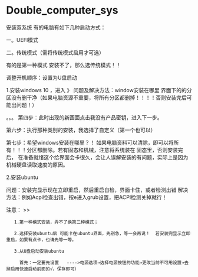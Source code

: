 # Double_computer_sys

安装双系统
有的电脑有如下几种启动方式：

 一。UEFI模式
 
 二。传统模式（需将传统模式启用才可选）
 
 有的是第一种模式 安装不了，那么选传统模式！！
 
调整开机顺序：设置为U盘启动


1.安装windows 10 ，进入
》
问题及解决方法：window安装在哪里 界面下的的分区没有删干净（如果电脑资源不重要，将所有分区都删掉！！！！否则安装完后可能出问题！）

。。。
第四步：此时出现的新画面点击我没有产品密钥，进入下一步。

第六步：执行那种类别的安装，我选择了自定义（第一个也可以）

第七步：希望windows安装在哪里？！   如果电脑资料可以清除，即可以将所有！！！分区都删除。若有固态和机械，注意将系统装在 固态里，否则安装完后，
       在准备就绪这个给界面会卡很久，会让人误解安装的有问题，实际上是因为机械硬盘读取速度的原因。
       
2.安装ubuntu

 问题：安装完显示现在立即重启，然后重启自检，界面卡住，或者检测出错
 解决方法：例如Acpi检查出错，按e进入grub设置，把ACPI检测关掉就行！
  
       
注意： >>
            
       1.第一种模式安装，弄不了换第二种模式；

       2.选择安装ubuntu后 可能卡在ubuntu界面，先别急，等一会再说！  若安装完显示立即重启，如果有点卡，也请先等一等。
       
       3.从U盘启动安装ubuntu
       
         首先：一定要先设置   ---->电源选项→选择电源按钮的功能→更改当前不可用设置→去掉启用快速启动前面的√，保存即可）
       


